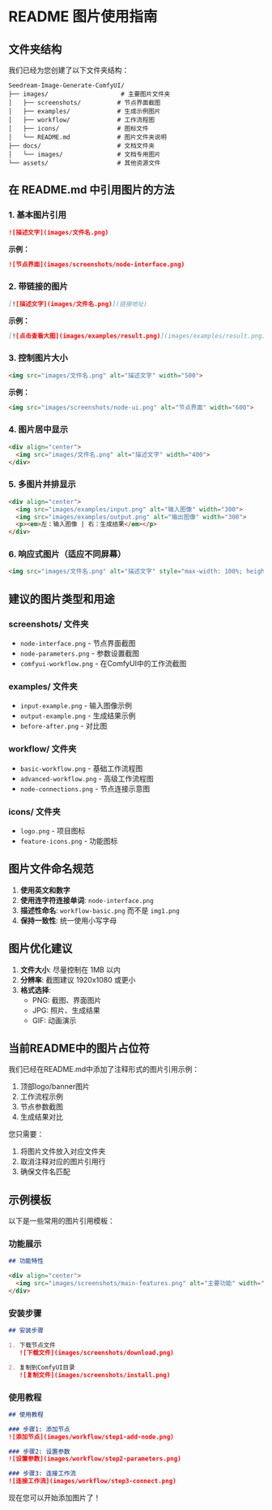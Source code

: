 # README 图片使用指南

## 文件夹结构

我们已经为您创建了以下文件夹结构：

```
Seedream-Image-Generate-ComfyUI/
├── images/                    # 主要图片文件夹
│   ├── screenshots/          # 节点界面截图
│   ├── examples/             # 生成示例图片
│   ├── workflow/             # 工作流程图
│   ├── icons/                # 图标文件
│   └── README.md             # 图片文件夹说明
├── docs/                     # 文档文件夹
│   └── images/               # 文档专用图片
└── assets/                   # 其他资源文件
```

## 在 README.md 中引用图片的方法

### 1. 基本图片引用
```markdown
![描述文字](images/文件名.png)
```

**示例：**
```markdown
![节点界面](images/screenshots/node-interface.png)
```

### 2. 带链接的图片
```markdown
[![描述文字](images/文件名.png)](链接地址)
```

**示例：**
```markdown
[![点击查看大图](images/examples/result.png)](images/examples/result.png)
```

### 3. 控制图片大小
```markdown
<img src="images/文件名.png" alt="描述文字" width="500">
```

**示例：**
```markdown
<img src="images/screenshots/node-ui.png" alt="节点界面" width="600">
```

### 4. 图片居中显示
```markdown
<div align="center">
  <img src="images/文件名.png" alt="描述文字" width="400">
</div>
```

### 5. 多图片并排显示
```markdown
<div align="center">
  <img src="images/examples/input.png" alt="输入图像" width="300">
  <img src="images/examples/output.png" alt="输出图像" width="300">
  <p><em>左：输入图像 | 右：生成结果</em></p>
</div>
```

### 6. 响应式图片（适应不同屏幕）
```markdown
<img src="images/文件名.png" alt="描述文字" style="max-width: 100%; height: auto;">
```

## 建议的图片类型和用途

### screenshots/ 文件夹
- `node-interface.png` - 节点界面截图
- `node-parameters.png` - 参数设置截图
- `comfyui-workflow.png` - 在ComfyUI中的工作流截图

### examples/ 文件夹
- `input-example.png` - 输入图像示例
- `output-example.png` - 生成结果示例
- `before-after.png` - 对比图

### workflow/ 文件夹
- `basic-workflow.png` - 基础工作流程图
- `advanced-workflow.png` - 高级工作流程图
- `node-connections.png` - 节点连接示意图

### icons/ 文件夹
- `logo.png` - 项目图标
- `feature-icons.png` - 功能图标

## 图片文件命名规范

1. **使用英文和数字**
2. **使用连字符连接单词**: `node-interface.png`
3. **描述性命名**: `workflow-basic.png` 而不是 `img1.png`
4. **保持一致性**: 统一使用小写字母

## 图片优化建议

1. **文件大小**: 尽量控制在 1MB 以内
2. **分辨率**: 截图建议 1920x1080 或更小
3. **格式选择**:
   - PNG: 截图、界面图片
   - JPG: 照片、生成结果
   - GIF: 动画演示

## 当前README中的图片占位符

我们已经在README.md中添加了注释形式的图片引用示例：

1. 顶部logo/banner图片
2. 工作流程示例
3. 节点参数截图
4. 生成结果对比

您只需要：
1. 将图片文件放入对应文件夹
2. 取消注释对应的图片引用行
3. 确保文件名匹配

## 示例模板

以下是一些常用的图片引用模板：

### 功能展示
```markdown
## 功能特性

<div align="center">
  <img src="images/screenshots/main-features.png" alt="主要功能" width="800">
</div>
```

### 安装步骤
```markdown
## 安装步骤

1. 下载节点文件
   ![下载文件](images/screenshots/download.png)

2. 复制到ComfyUI目录
   ![复制文件](images/screenshots/install.png)
```

### 使用教程
```markdown
## 使用教程

### 步骤1: 添加节点
![添加节点](images/workflow/step1-add-node.png)

### 步骤2: 设置参数
![设置参数](images/workflow/step2-parameters.png)

### 步骤3: 连接工作流
![连接工作流](images/workflow/step3-connect.png)
```

现在您可以开始添加图片了！
